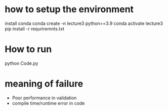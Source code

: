 # how to setup the environment
install conda 
conda create -n lecture3 python==3.9
conda activate lecture3
pip install -r requriremnts.txt

# How to run
python Code.py 

# meaning of failure
- Poor performance in validation
- compile time/runtime error in code
